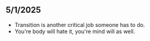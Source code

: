 ## 5/1/2025
- Transition is another critical job someone has to do.
- You're body will hate it, you're mind will as well.